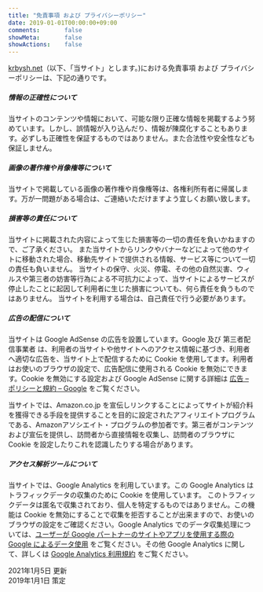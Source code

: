 ```yaml
---
title: "免責事項 および プライバシーポリシー"
date: 2019-01-01T00:00:00+09:00
comments:       false
showMeta:       false
showActions:    false
---
```


[krbysh.net](https://krbysh.net)（以下、「当サイト」とします。)における免責事項 および プライバシーポリシーは、下記の通りです。

##### 情報の正確性について
当サイトのコンテンツや情報において、可能な限り正確な情報を掲載するよう努めています。しかし、誤情報が入り込んだり、情報が陳腐化することもあります。必ずしも正確性を保証するものではありません。また合法性や安全性なども保証しません。

##### 画像の著作権や肖像権等について
当サイトで掲載している画像の著作権や肖像権等は、各権利所有者に帰属します。万が一問題がある場合は、ご連絡いただけますよう宜しくお願い致します。

##### 損害等の責任について
当サイトに掲載された内容によって生じた損害等の一切の責任を負いかねますので、ご了承ください。
また当サイトからリンクやバナーなどによって他のサイトに移動された場合、移動先サイトで提供される情報、サービス等について一切の責任も負いません。
当サイトの保守、火災、停電、その他の自然災害、ウィルスや第三者の妨害等行為による不可抗力によって、当サイトによるサービスが停止したことに起因して利用者に生じた損害についても、何ら責任を負うものではありません。
当サイトを利用する場合は、自己責任で行う必要があります。

##### 広告の配信について
当サイトは Google AdSense の広告を設置しています。Google 及び 第三者配信事業者 は、利用者の当サイトや他サイトへのアクセス情報に基づき、利用者へ適切な広告を、当サイト上で配信するために Cookie を使用してます。利用者はお使いのブラウザの設定で、広告配信に使用される Cookie を無効にできます。Cookie を無効にする設定および Google AdSense に関する詳細は [広告 – ポリシーと規約 – Google](https://policies.google.com/technologies/ads?hl=ja) をご覧ください。

当サイトでは、Amazon.co.jp を宣伝しリンクすることによってサイトが紹介料を獲得できる手段を提供することを目的に設定されたアフィリエイトプログラムである、Amazonアソシエイト・プログラムの参加者です。第三者がコンテンツおよび宣伝を提供し、訪問者から直接情報を収集し、訪問者のブラウザに Cookie を設定したりこれを認識したりする場合があります。

##### アクセス解析ツールについて
当サイトでは、Google Analytics を利用しています。この Google Analytics はトラフィックデータの収集のために Cookie を使用しています。
このトラフィックデータは匿名で収集されており、個人を特定するものではありません。この機能は Cookie を無効にすることで収集を拒否することが出来ますので、お使いのブラウザの設定をご確認ください。Google Analytics でのデータ収集処理については、[ユーザーが Google パートナーのサイトやアプリを使用する際の Google によるデータ使用](https://policies.google.com/technologies/partner-sites?hl=ja) をご覧ください。その他 Google Analytics に関して、詳しくは [Google Analytics 利用規約](https://marketingplatform.google.com/about/analytics/terms/jp/) をご覧ください。

2021年1月5日 更新  
2019年1月1日 策定
